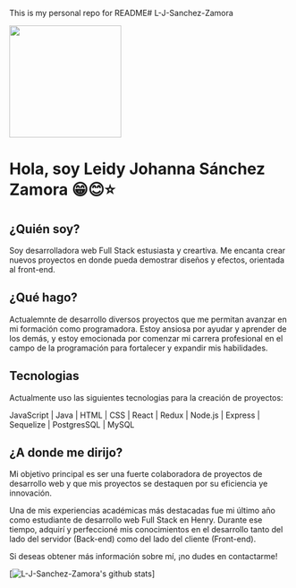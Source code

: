 This is my personal repo for README#   L - J - S a n c h e z - Z a m o r a 

<div id="header" aling="center"> 
  <img src="https://www.canva.com/design/DAFnD4TQahA/rWye-kQWrq9JWT1dfVK_WQ/watch" width="200"/>

<h1 >Hola, soy Leidy Johanna Sánchez Zamora 😁😊⭐</h1>

<h2>¿Quién soy?</h2>

Soy desarrolladora web Full Stack estusiasta y creartiva. Me encanta crear nuevos proyectos en donde pueda demostrar diseños y efectos, orientada al front-end.  

</div>

<h2>¿Qué hago?</h2>

Actualemnte de desarrollo diversos proyectos que me permitan avanzar en mi formación como programadora.
Estoy ansiosa por ayudar y aprender de los demás, y estoy emocionada por comenzar mi carrera profesional en el campo de la programación para fortalecer y expandir mis habilidades.

<h2>Tecnologias</h2>

Actualmente uso las siguientes tecnologias para  la creación de proyectos:

JavaScript | Java | HTML | CSS | React | Redux | Node.js | Express | Sequelize | PostgresSQL | MySQL 

<h2>¿A donde me dirijo?</h2>

Mi objetivo principal es ser una fuerte colaboradora de proyectos de desarrollo web y que  mis proyectos se destaquen por su eficiencia ye innovación. 

Una de mis experiencias académicas más destacadas fue mi último año como estudiante de desarrollo web Full Stack en Henry. Durante ese tiempo, adquirí y perfeccioné mis conocimientos en el desarrollo tanto del lado del servidor (Back-end) como del lado del cliente (Front-end).

Si deseas obtener más información sobre mí, ¡no dudes en contactarme!


[![L-J-Sanchez-Zamora's github stats](https://github-readme-stats.vercel.app/api?username=L-J-Sanchez-Zamora)]

 
